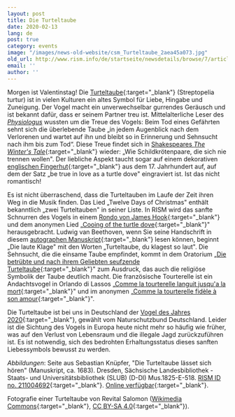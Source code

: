 ```yaml
---
layout: post
title: Die Turteltaube
date: 2020-02-13
lang: de
post: true
category: events
image: "/images/news-old-website/csm_Turteltaube_2aea45a073.jpg"
old_url: http://www.rism.info/de/startseite/newsdetails/browse/7/article/64/lovey-dovey.html
email: ''
author: ''
---
```


Morgen ist Valentinstag! Die [Turteltaube](https://ebird.org/species/eutdov){:target="_blank"} (Streptopelia turtur) ist in vielen Kulturen ein altes Symbol für Liebe, Hingabe und Zuneigung. Der Vogel macht ein unverwechselbar gurrendes Geräusch und ist bekannt dafür, dass er seinem Partner treu ist. Mittelalterliche Leser des [_Physiologus_](https://books.google.de/books?id=iBSDddO-9PoC&lpg=PA416&dq=turtle%2520dove&hl=de&pg=PA416#v=onepage&q&f=false) wussten um die Treue des Vogels: Beim Tod eines Gefährten sehnt sich die überlebende Taube „in jedem Augenblick nach dem Verlorenen und wartet auf ihn und bleibt so in Erinnerung und Sehnsucht nach ihm bis zum Tod“. Diese Treue findet sich in [Shakespeares _The Winter's Tale_](https://www.operationturtledove.org/turtle-doves/turtle-doves-in-culture/){:target="_blank"} wieder: „Wie Schildkrötenpaare, die sich nie trennen wollen". Der liebliche Aspekt taucht sogar auf einem dekorativen [englischen Fingerhut](https://www.shakespeare.org.uk/explore-shakespeare/blogs/shakespeare-100-objects-thimble/){:target="_blank"} aus dem 17. Jahrhundert auf, auf dem der Satz „be true in love as a turtle dove" eingraviert ist. Ist das nicht romantisch!

Es ist nicht überraschend, dass die Turteltauben im Laufe der Zeit ihren Weg in die Musik finden. Das Lied „Twelve Days of Christmas" enthält bekanntlich „zwei Turteltauben" in seiner Liste. In RISM wird das sanfte Schnurren des Vogels in einem [Rondo von James Hook](https://opac.rism.info/search?id=990031234&View=rism){:target="_blank"} und dem anonymen Lied „[Cooing of the turtle dove](https://opac.rism.info/search?id=800070848&View=rism){:target="_blank"}" herausgebracht. Ludwig van Beethoven, wenn Sie seine Handschrift in diesem [autographen Manuskript](https://opac.rism.info/search?id=464000291&View=rism){:target="_blank"} lesen können, beginnt „Die laute Klage" mit den Worten „Turteltaube, du klagest so laut". Die Sehnsucht, die die einsame Taube empfindet, kommt in dem Oratorium „[Die betrübte und nach ihrem Geliebten seufzende Turteltaube](https://opac.rism.info/search?id=455020636&View=rism){:target="_blank"}" zum Ausdruck, das auch die religiöse Symbolik der Taube deutlich macht. Die französische Tourterelle ist ein Andachtsvogel in Orlando di Lassos „[Comme la tourterelle languit jusqu'a la mort](https://opac.rism.info/search?View=rism&q=lasso+comme+tourterelle){:target="_blank"}" und im anonymen „[Comme la tourterelle fidèle à son amour](https://opac.rism.info/search?id=400187746&View=rism){:target="_blank"}".

Die Turteltaube ist bei uns in Deutschland der [Vogel des Jahres 2020](https://www.nabu.de/tiere-und-pflanzen/aktionen-und-projekte/vogel-des-jahres/turteltaube/index.html){:target="_blank"}, gewählt vom Naturschutzbund Deutschland. Leider ist die Sichtung des Vogels in Europa heute nicht mehr so häufig wie früher, was auf den Verlust von Lebensraum und die illegale Jagd zurückzuführen ist. Es ist notwendig, sich des bedrohten Erhaltungsstatus dieses sanften Liebessymbols bewusst zu werden.

_Abbildungen_: Seite aus Sebastian Knüpfer, "Die Turteltaube lässet sich hören" (Manuskript, ca. 1683). Dresden, Sächsische Landesbibliothek - Staats- und Universitätsbibliothek (SLUB) (D-Dl) Mus.1825-E-518. [RISM ID no. 211004692](https://opac.rism.info/search?id=211004692&View=rism){:target="_blank"}. [Online verfügbar](https://sachsen.digital/werkansicht/dlf/87610/1/){:target="_blank"}.

Fotografie einer Turteltaube von Revital Salomon ([Wikimedia Commons](https://commons.wikimedia.org/wiki/File:European_turtle_dove.JPG){:target="_blank"}, [CC BY-SA 4.0](https://creativecommons.org/licenses/by-sa/4.0/deed.en){:target="_blank"}).